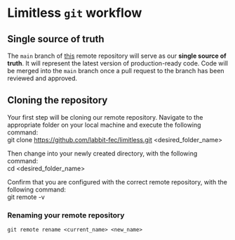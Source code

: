 # Limitless `git`  workflow

## Single source of truth

The `main` branch of [this](https://github.com/labbit-fec/limitless) remote repository will serve as our **single source of truth**. It will represent the latest  version of production-ready code. Code will be merged into the `main` branch once a pull request to the branch has been reviewed and approved.


## Cloning the repository
Your first step will be cloning our remote repository. Navigate to the appropriate folder on your local machine and execute the following command:\
    git clone https://github.com/labbit-fec/limitless.git <desired_folder_name>

Then change into your newly created directory, with the following command:\
    cd <desired_folder_name>

Confirm that you are configured with the correct remote repository, with the following command:\
    git remote -v

### Renaming your remote repository
    git remote rename <current_name> <new_name>
